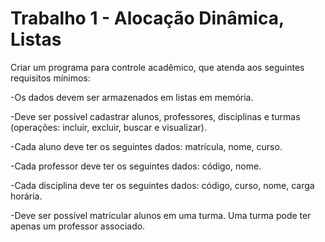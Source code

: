 # Trabalho 1 - Alocação Dinâmica, Listas

Criar um programa para controle acadêmico, que atenda aos seguintes requisitos mínimos:

-Os dados devem ser armazenados em listas em memória.

-Deve ser possível cadastrar alunos, professores, disciplinas e turmas (operações: incluir, excluir, buscar e visualizar). 

-Cada aluno deve ter os seguintes dados: matrícula, nome, curso.

-Cada professor deve ter os seguintes dados: código, nome.

-Cada disciplina deve ter os seguintes dados: código, curso, nome, carga horária.

-Deve ser possível matricular alunos em uma turma. Uma turma pode ter apenas um professor associado.

